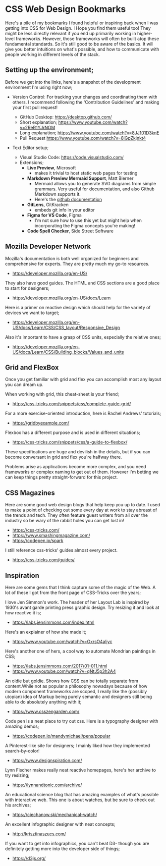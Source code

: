 # CSS Web Design Bookmarks

Here's a pile of my bookmarks I found helpful or inspiring back when I was getting into CSS for Web Design. I Hope you find them useful too! They might be less directly relevant if you end up primarily working in higher-level frameworks. However, those frameworks will often be built atop these fundamental standards. So it's still good to be aware of the basics. It will give you better intuitions on what's possible, and how to communicate with people working in different levels of the stack.

## Setting up the environment;

Before we get into the links, here's a snapshot of the development environment I'm using right now;

- Version Control: For tracking your changes and coordinating them with others. I recommend following the 'Contribution Guidelines' and making your first pull request!
  - GitHub Desktop: https://desktop.github.com/
  - Short explanation; https://www.youtube.com/watch?v=2ReR1YJrNOM
  - Long explanation; https://www.youtube.com/watch?v=8JJ101D3knE
  - Pull Request https://www.youtube.com/watch?v=8lGpZkjnkt4

- Text Editor setup;
  - Visual Studio Code: https://code.visualstudio.com/
  - Extensions;
    - **Live Preview**, Microsoft
      - makes it trivial to host static web pages for testing
    - **Markdown Preview Mermaid Support**, Matt Bierner
      - Mermaid allows you to generate SVG diagrams from simple grammars. Very useful for documentation, and also Github Markdown supports it.
      - Here's the [github documentation](https://docs.github.com/en/get-started/writing-on-github/working-with-advanced-formatting/creating-diagrams)
    - **GitLens**, GitKracken
      - embeds git info in your editor
    - **Figma for VS Code**, Figma
      - I'm not sure how to use this yet but might help when incorporating the Figma concepts you're making!
    - **Code Spell Checker**, Side Street Software

## Mozilla Developer Network

Mozilla's documentation is both well organized for beginners and comprehensive for experts. They are pretty much my go-to resources.
 - https://developer.mozilla.org/en-US/

They also have good guides. The HTML and CSS sections are a good place to start for designers;
 - https://developer.mozilla.org/en-US/docs/Learn

Here is a primer on reactive design which should help for the variety of devices we want to target;
 - https://developer.mozilla.org/en-US/docs/Learn/CSS/CSS_layout/Responsive_Design

Also it's important to have a grasp of CSS units, especially the relative ones; 
 - https://developer.mozilla.org/en-US/docs/Learn/CSS/Building_blocks/Values_and_units

## Grid and FlexBox

Once you get familiar with grid and flex you can accomplish most any layout you can dream up.

When working with grid, this cheat-sheet is your friend;
 - https://css-tricks.com/snippets/css/complete-guide-grid/

For a more exercise-oriented introduction, here is Rachel Andrews' tutorials; 
 - https://gridbyexample.com/

Flexbox has a different purpose and is used in different situations;
 - https://css-tricks.com/snippets/css/a-guide-to-flexbox/

These specifications are huge and devilish in the details, but if you can become conversant in grid and flex you're halfway there.

Problems arise as applications become more complex, and you need frameworks or complex naming to get out of them. However I'm betting we can keep things pretty straight-forward for this project.

## CSS Magazines

Here are some good web design blogs that help keep you up to date. I used to make a point of checking out some every day at work to stay abreast of the trends and tech. They often feature guest writers from all over the industry so be wary of the rabbit holes you can get lost in!

 - https://css-tricks.com/
 - https://www.smashingmagazine.com/
 - https://codepen.io/spark

I still reference css-tricks' guides almost every project. 
 - https://css-tricks.com/guides/

## Inspiration

Here are some gems that I think capture some of the magic of the Web. A lot of these I got from the front page of CSS-Tricks over the years;

I love Jen Simmon's work. The header of her Layout Lab is inspired by 1930's avant garde printing press graphic design. Try resizing it and look at how reactive it is;
 - https://labs.jensimmons.com/index.html

Here's an explainer of how she made it;
 - https://www.youtube.com/watch?v=OxrsO4aIjyc

Here's another one of hers, a cool way to automate Mondrian paintings in CSS;
 - https://labs.jensimmons.com/2017/01-011.html
 - https://www.youtube.com/watch?v=qNtJ5p3h2A4

An oldie but goldie. Shows how CSS can be totally separate from content.While not as popular a philosophy nowadays because of how modern component frameworks are scoped, I really like the (possibly utopian) idea of Markup being purely semantic and designers still being able to do absolutely anything with it; 
 - https://www.csszengarden.com/

Code pen is a neat place to try out css. Here is a typography designer with amazing demos;
 - https://codepen.io/mandymichael/pens/popular

A Pinterest-like site for designers; I mainly liked how they implemented search-by-color!
 - https://www.designspiration.com/

Lynn Fischer makes really neat reactive homepages, here's her archive to try resizing;
 - https://lynnandtonic.com/archive/

An educational science blog that has amazing examples of what's possible with interactive web. This one is about watches, but be sure to check out his archives;
 - https://ciechanow.ski/mechanical-watch/

 An excellent infographic designer with neat concepts;
 - http://krisztinaszucs.com/

If you want to get into infographics, you can't beat D3- though you are definitely getting more into the developer side of things;
 - https://d3js.org/

 